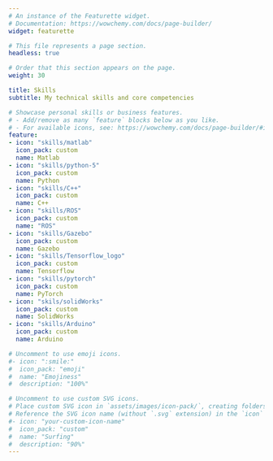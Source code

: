 ```yaml
---
# An instance of the Featurette widget.
# Documentation: https://wowchemy.com/docs/page-builder/
widget: featurette

# This file represents a page section.
headless: true

# Order that this section appears on the page.
weight: 30

title: Skills
subtitle: My technical skills and core competencies

# Showcase personal skills or business features.
# - Add/remove as many `feature` blocks below as you like.
# - For available icons, see: https://wowchemy.com/docs/page-builder/#icons
feature:
- icon: "skills/matlab"
  icon_pack: custom
  name: Matlab
- icon: "skills/python-5"
  icon_pack: custom
  name: Python
- icon: "skills/C++"
  icon_pack: custom
  name: C++
- icon: "skills/ROS"
  icon_pack: custom
  name: "ROS"
- icon: "skills/Gazebo"
  icon_pack: custom
  name: Gazebo
- icon: "skills/Tensorflow_logo"
  icon_pack: custom
  name: Tensorflow
- icon: "skills/pytorch"
  icon_pack: custom
  name: PyTorch
- icon: "skils/solidWorks"
  icon_pack: custom
  name: SolidWorks
- icon: "skills/Arduino"
  icon_pack: custom
  name: Arduino

# Uncomment to use emoji icons.
#- icon: ":smile:"
#  icon_pack: "emoji"
#  name: "Emojiness"
#  description: "100%"  

# Uncomment to use custom SVG icons.
# Place custom SVG icon in `assets/images/icon-pack/`, creating folders if necessary.
# Reference the SVG icon name (without `.svg` extension) in the `icon` field.
#- icon: "your-custom-icon-name"
#  icon_pack: "custom"
#  name: "Surfing"
#  description: "90%"
---
```

